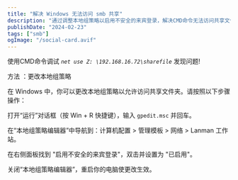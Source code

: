 ```yaml
---
title: "解决 Windows 无法访问 smb 共享"
description: "通过调整本地组策略以启用不安全的来宾登录，解决CMD命令无法访问共享文件夹的问题。"
publishDate: "2024-02-23"
tags: ["smb"]
ogImage: "/social-card.avif"
---
```


<!-- more --> 
使用CMD命令调试
*`net use Z: \192.168.16.72\sharefile`* 发现问题!

方法 ：更改本地组策略

在 Windows 中，你可以更改本地组策略以允许访问共享文件夹。请按照以下步骤操作：
 
打开“运行”对话框（按 Win + R 快捷键），输入 `gpedit.msc` 并回车。
 
在“本地组策略编辑器”中导航到：计算机配置 > 管理模板 > 网络 > Lanman 工作站。
 
在右侧面板找到 "启用不安全的来宾登录"，双击并设置为 "已启用"。
 
关闭“本地组策略编辑器”，重启你的电脑使更改生效。